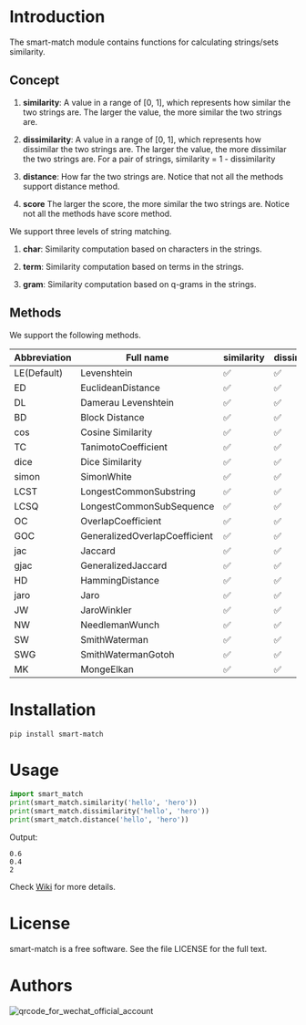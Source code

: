 # Introduction

The smart-match module contains functions for calculating strings/sets similarity.

## Concept

1. __similarity__:
A value in a range of [0, 1], which represents how similar the two strings are. 
The larger the value, the more similar the two strings are.

2. __dissimilarity__:
A value in a range of [0, 1], which represents how dissimilar the two strings are. 
The larger the value, the more dissimilar the two strings are.
For a pair of strings, similarity = 1 - dissimilarity

3. __distance__:
How far the two strings are. Notice that not all the methods support distance method.

4. __score__
The larger the score, the more similar the two strings are. Notice not all the methods have score method.

We support three levels of string matching.

1. __char__:
Similarity computation based on characters in the strings.

2. __term__:
Similarity computation based on terms in the strings.

3. __gram__:
Similarity computation based on q-grams in the strings.


## Methods

We support the following methods.

Abbreviation | Full name | similarity | dissimilarity | distance | score
-------------|-----------|------------|---------------|----------|------
LE(Default) | Levenshtein |     ✅   |    ✅        |  ✅  | ❌
ED  | EuclideanDistance   |     ✅   |    ✅        |  ✅  | ❌
DL  | Damerau Levenshtein |     ✅   |    ✅        |  ✅  | ❌
BD  |    Block Distance   |     ✅   |    ✅        |  ✅  | ❌
cos  | Cosine Similarity |     ✅   |    ✅        |  ❌ | ❌
TC | TanimotoCoefficient | ✅ | ✅ | ❌ | ❌
dice | Dice Similarity |     ✅   |    ✅        |  ❌ | ❌
simon | SimonWhite | ✅ | ✅ | ❌ | ❌
LCST | LongestCommonSubstring | ✅ | ✅ | ✅ | ✅
LCSQ | LongestCommonSubSequence | ✅ | ✅ | ✅ | ✅
OC | OverlapCoefficient | ✅ | ✅ | ❌ | ❌
GOC | GeneralizedOverlapCoefficient | ✅ | ✅ | ❌ | ❌
jac  | Jaccard     |  ✅ | ✅ | ❌ | ❌
gjac | GeneralizedJaccard | ✅ | ✅ | ❌ | ❌
HD | HammingDistance | ✅ | ✅ | ✅ | ❌
jaro | Jaro | ✅ | ✅ | ❌ | ❌
JW | JaroWinkler | ✅ | ✅ | ❌ | ❌
NW | NeedlemanWunch | ✅ | ✅ | ❌ | ✅
SW | SmithWaterman | ✅ | ✅ | ❌ | ✅
SWG | SmithWatermanGotoh | ✅ | ✅ | ❌ | ✅
MK   | MongeElkan  |  ✅ | ✅ | ❌ | ❌


# Installation

```shell
pip install smart-match
```

# Usage

```python
import smart_match
print(smart_match.similarity('hello', 'hero'))
print(smart_match.dissimilarity('hello', 'hero'))
print(smart_match.distance('hello', 'hero'))
```
Output:
```shell
0.6
0.4
2
```

Check [Wiki](https://github.com/jiayingwang/smart-match/wiki) for more details.

# License

smart-match is a free software. See the file LICENSE for the full text.

# Authors

![qrcode_for_wechat_official_account](https://wx3.sinaimg.cn/mw1024/bdb7558bly1gjo23b3jrmj207607674r.jpg)

